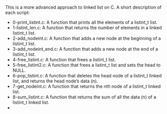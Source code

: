 This is a more advanced approach to linked list on C. A short description of each script:
+ 0-print_listint.c: A function that prints all the elements of a listint_t list.
+ 1-listint_len.c: A function that returns the number of elements in a linked listint_t list.
+ 2-add_nodeint.c: A function that adds a new node at the beginning of a listint_t list.
+ 3-add_nodeint_end.c: A function that adds a new node at the end of a listint_t list.
+ 4-free_listint.c: A function that frees a listint_t list.
+ 5-free_listint2.c: A function that frees a listint_t list and sets the head to NULL.
+ 6-pop_listint.c: A function that deletes the head node of a listint_t linked list, and returns the head node’s data (n).
+ 7-get_nodeint.c: A function that returns the nth node of a listint_t linked list.
+ 8-sum_listint.c: A function that returns the sum of all the data (n) of a listint_t linked list.
+
